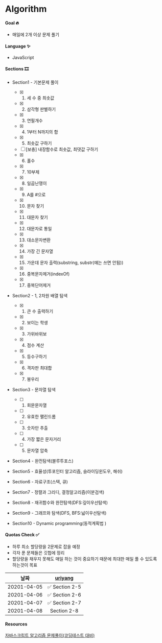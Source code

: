 # Algorithm

#### Goal 🔥

- 매일에 2개 이상 문제 풀기

#### Language ✨

- JavaScript

#### Sections 🎞

- Section1 - 기본문제 풀이

  - [x] 1. 세 수 중 최솟값
  - [x] 2. 삼각형 판별하기
  - [x] 3. 연필개수
  - [x] 4. 1부터 N까지의 합
  - [x] 5. 최솟값 구하기
  - [ ] [보충] 내장함수로 최솟값, 최댓값 구하기
  - [x] 6. 홀수
  - [x] 7. 10부제
  - [x] 8. 일곱난쟁이
  - [x] 9. A를 #으로
  - [x] 10. 문자 찾기
  - [x] 11. 대문자 찾기
  - [x] 12. 대문자로 통일
  - [x] 13. 대소문자변환
  - [x] 14. 가장 긴 문자열
  - [x] 15. 가운데 문자 출력(substring, substr(얘는 쓰면 안됨))
  - [x] 16. 중복문자제거(indexOf)
  - [x] 17. 중복단어제거

- Section2 - 1, 2차원 배열 탐색

  - [x] 1. 큰 수 출력하기
  - [x] 2. 보이는 학생
  - [x] 3. 가위바위보
  - [x] 4. 점수 계산
  - [x] 5. 등수구하기
  - [x] 6. 격자판 최대합
  - [x] 7. 봉우리

- Section3 - 문자열 탐색

  - [ ] 1. 회문문자열
  - [ ] 2. 유효한 팰린드롬
  - [ ] 3. 숫자만 추출
  - [ ] 4. 가장 짧은 문자거리
  - [ ] 5. 문자열 압축

- Section4 - 완전탐색(블루투포스)
- Section5 - 효율성(투포인터 알고리즘, 슬라이딩윈도우, 해쉬)
- Section6 - 자료구조(스택, 큐)
- Section7 - 정렬과 그리디, 결정알고리즘(이분검색)
- Section8 - 재귀함수와 완전탐색(DFS:깊이우선탐색)
- Section9 - 그래프와 탐색(DFS, BFS:넓이우선탐색)
- Section10 - Dynamic programming(동적계획법 )

#### Quotas Check ✅

- 하루 최소 할당량을 2문제로 잡을 예정
- 각자 푼 문제들은 깃헙에 정리
- 할당량을 채우지 못해도 매일 하는 것이 중요하기 때문에 최대한 매일 풀 수 있도록 하는것이 목표

|    날짜     | [uriyang](https://github.com/uriyang/Algorithm) |
| :---------: | :---------------------------------------------: |
| 20201-04-05 |                 ✅ Section 2-5                  |
| 20201-04-06 |                 ✅ Section 2-6                  |
| 20201-04-07 |                 ✅ Section 2-7                  |
| 20201-04-08 |                   Section 2-8                   |

#### Resources

[자바스크립트 알고리즘 문제풀이(코딩테스트 대비)](https://www.inflearn.com/course/%EC%9E%90%EB%B0%94%EC%8A%A4%ED%81%AC%EB%A6%BD%ED%8A%B8-%EC%95%8C%EA%B3%A0%EB%A6%AC%EC%A6%98-%EB%AC%B8%EC%A0%9C%ED%92%80%EC%9D%B4/dashboard)
